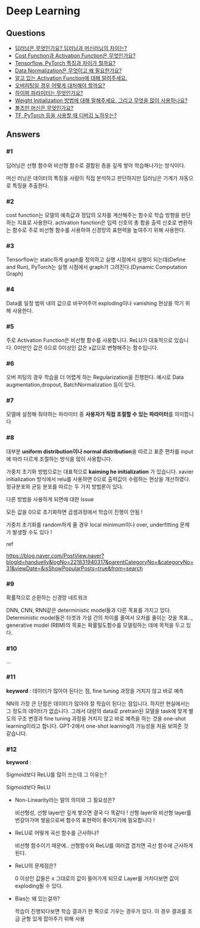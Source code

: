 # Deep Learning  

## Questions  
* [딥러닝은 무엇인가요? 딥러닝과 머신러닝의 차이는?](#1)  
* [Cost Function과 Activation Function은 무엇인가요?](#2)  
* [Tensorflow, PyTorch 특징과 차이가 뭘까요?](#3)  
* [Data Normalization은 무엇이고 왜 필요한가요?](#4)  
* [알고 있는 Activation Function에 대해 알려주세요.](#5)
* [오버피팅일 경우 어떻게 대처해야 할까요?](#6)
* [하이퍼 파라미터는 무엇인가요?](#7)
* [Weight Initialization 방법에 대해 말해주세요. 그리고 무엇을 많이 사용하나요?](#8)
* [볼츠만 머신은 무엇인가요?](#9)
* [TF, PyTorch 등을 사용할 때 디버깅 노하우는?](#10)





## Answers  
### #1

딥러닝은 선형 함수와 비선형 함수로 결합된 층을 깊게 쌓아 학습해나가는 방식이다.

머신 러닝은 데이터의 특징을 사람이 직접 분석하고 판단하지만 딥러닝은 기계가 자동으로 특징을 추출한다.

### #2

cost function는 모델의 예측값과 정답의 오차를 계산해주는 함수로 학습 방향을 판단하는 지표로 사용한다. activation function은 입력 신호의 총 합을 출력 신호로 변환하는 함수로 주로 비선형 함수를 사용하여 신경망의 표현력을 높여주기 위해 사용한다.

### #3

Tensorflow는 static하게 graph를 정의하고 실행 시점에서 실행이 되는데(Define and Run), PyTorch는 실행 시점에서 graph가 그려진다.(Dynamic Computation Graph)

### #4

Data를 일정 범위 내의 값으로 바꾸어주어 exploding이나 vanishing 현상을 막기 위해 사용한다.


### #5

주로 Activation Function은 비선형 함수를 사용합니다. ReLU가 대표적으로 있습니다. 0미만인 값은 0으로 0이상인 값은 x값으로 변형해주는 함수입니다.



### #6

오버 피팅의 경우 학습을 더 어렵게 하는 Regularization을 진행한다. 예시로 Data augmentation,dropout, BatchNormalization 등이 있다.



### #7

모델에 설정해 줘야하는 파라미터 중 **사용자가 직접 조절할 수 있는 파라미터**를 의미합니다



### #8

대부분 **uniform distribution이나 normal distribution**을 따르고 표준 편차를 input에 따라 다르게 조절하는 방식을 많이 사용합니다.

가중치 초기화 방법으로는 대표적으로 **kaiming he initialization** 가 있습니다. xavier initialization 방식에서 relu를 사용하면 0으로 출력값이 수렴하는 현상을 개선하였다. 정규분포와 균등 분포를 따르는 두 가지 방법론이 있다. 



다른 방법을 사용하게 되면에 대한 Issue

모든 값을 0으로 초기화하면 곱셈과정에서 학습이 진행이 안됨 !

가중치 초기화를 random하게 줄 경우 local minimum이나 over, underfitting 문제가 발생할 수도 있다 !



ref 

https://blog.naver.com/PostView.naver?blogId=handuelly&logNo=221831940317&parentCategoryNo=&categoryNo=31&viewDate=&isShowPopularPosts=true&from=search



### #9

확률적으로 순환하는 신경망 네트워크

DNN, CNN, RNN같은 deterministic model들과 다른 목표를 가지고 있다. Deterministic model들은 타겟과 가설 간의 차이를 줄여서 오차를 줄이는 것을 목표.., generative model (RBM)의 목표는 확률밀도함수를 모델링하는 데에 목적을 두고 있다.

### #10

...



### #11

**keyword** : 데이터가 많아야 된다는 점, fine tuning 과정을 거치지 않고 바로 예측

NN의 가장 큰 단점은 데이터가 많아야 잘 학습이 된다는 점입니다. 하지만 현실에서는 그 정도의 데이터가 없습니다. 그래서 대량의 data로 pretrain된 모델을 task에 맞게 별도의 구조 변경과 fine tuning 과정을 거치지 않고 바로 예측을 하는 것을 one-shot learning이라고 합니다. GPT-2에서 one-shot learning의 가능성을 처음 보여준 것 같습니다.



### #12

**keyword** : 

Sigmoid보다 ReLU를 많이 쓰는데 그 이유는?

Sigmoid보다 ReLU

- Non-Linearity라는 말의 의미와 그 필요성은?

  비선형성, 선형 layer만 깊게 쌓으면 결국 다 똑같다 ! 선형 layer와 비선형 layer를 번갈아가며 쌓음으로써 함수의 표현력이 좋아지기에 필요합니다 !

- ReLU로 어떻게 곡선 함수를 근사하나?

  비선형 함수이기 때문에.. 선형함수와 ReLU를 여러겹 겹치면 곡선 함수에 근사하게 된다.

- ReLU의 문제점은?

  0 이상인 값들은 x 그대로의 값이 들어가게 되므로 Layer를 거치다보면 값이 exploding될 수 있다.

- Bias는 왜 있는걸까?

  학습이 진행되다보면 학습 결과가 한 쪽으로 기우는 경우가 있다. 이 경우 결과를 조금 균형 있게 잡아주기 위해 사용 